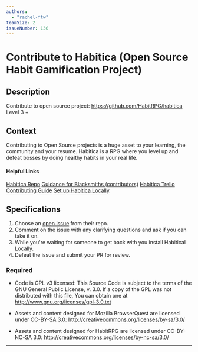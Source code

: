 ```yaml
---
authors:
  - "rachel-ftw"
teamSize: 2
issueNumber: 136
---
```


# Contribute to Habitica (Open Source Habit Gamification Project)

## Description

Contribute to open source project: https://github.com/HabitRPG/habitica
Level 3 +

## Context

Contributing to Open Source projects is a huge asset to your learning, the community and your resume. Habitica is a RPG where you level up and defeat bosses by doing healthy habits in your real life.

#### Helpful Links

[Habitica Repo](https://github.com/HabitRPG/habitica)
[Guidance for Blacksmiths (contributors)](http://habitica.wikia.com/wiki/Guidance_for_Blacksmiths)
[Habitica Trello](https://trello.com/b/EpoYEYod/habitica)
[Contributing Guide](http://habitica.wikia.com/wiki/Contributing_to_Habitica#Coders_.28Web_.26_Mobile.29)
[Set up Habitica Locally](http://habitica.wikia.com/wiki/Setting_up_Habitica_Locally)

## Specifications

1. Choose an [open issue](https://github.com/HabitRPG/habitica/issues) from their repo.
2. Comment on the issue with any clarifying questions and ask if you can take it on. 
3. While you're waiting for someone to get back with you install Habitical Locally.
4. Defeat the issue and submit your PR for review.

### Required

* Code is GPL v3 licensed:
This Source Code is subject to the terms of the GNU General Public License, v. 3.0.
If a copy of the GPL was not distributed with this file, You can obtain one at http://www.gnu.org/licenses/gpl-3.0.txt

* Assets and content designed for Mozilla BrowserQuest are licensed under CC-BY-SA 3.0:
http://creativecommons.org/licenses/by-sa/3.0/

* Assets and content designed for HabitRPG are licensed under CC-BY-NC-SA 3.0:
http://creativecommons.org/licenses/by-nc-sa/3.0/



---






[mit-license]: https://opensource.org/licenses/MIT
